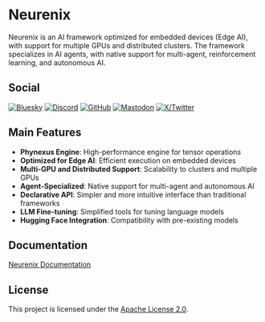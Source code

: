 # Neurenix

Neurenix is ​​an AI framework optimized for embedded devices (Edge AI), with support for multiple GPUs and distributed clusters. The framework specializes in AI agents, with native support for multi-agent, reinforcement learning, and autonomous AI.

## Social

[![Bluesky](https://img.shields.io/badge/Bluesky-0285FF?logo=bluesky&logoColor=fff&style=for-the-badge)](https://bsky.app/profile/neurenix.bsky.social)
[![Discord](https://img.shields.io/badge/Discord-5865F2?style=for-the-badge&logo=discord&logoColor=white)](https://discord.gg/Eqnhr8tK2G)
[![GitHub](https://img.shields.io/badge/GitHub-000000?style=for-the-badge&logo=github&logoColor=white)](https://github.com/neurenix)
[![Mastodon](https://img.shields.io/badge/Mastodon-6364FF?style=for-the-badge&logo=Mastodon&logoColor=white)](https://fosstodon.org/@neurenix)
[![X/Twitter](https://img.shields.io/badge/X-000000?style=for-the-badge&logo=x&logoColor=white)](https://x.com/neurenix)

## Main Features

- **Phynexus Engine**: High-performance engine for tensor operations
- **Optimized for Edge AI**: Efficient execution on embedded devices
- **Multi-GPU and Distributed Support**: Scalability to clusters and multiple GPUs
- **Agent-Specialized**: Native support for multi-agent and autonomous AI
- **Declarative API**: Simpler and more intuitive interface than traditional frameworks
- **LLM Fine-tuning**: Simplified tools for tuning language models
- **Hugging Face Integration**: Compatibility with pre-existing models

## Documentation

[Neurenix Documentation](https://neurenix.readthedocs.io/en/latest/)

## License

This project is licensed under the [Apache License 2.0](LICENSE).
